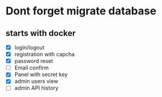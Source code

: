 # Dont forget migrate database
## starts with docker
- [x] login/logout
- [x] registration with capcha
- [x] password reset
- [ ] Email confirm
- [x] Panel with secret key
- [x] admin users view
- [ ] admin API history
